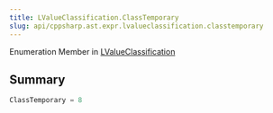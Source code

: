 ```yaml
---
title: LValueClassification.ClassTemporary
slug: api/cppsharp.ast.expr.lvalueclassification.classtemporary
---
```

Enumeration Member in [LValueClassification](/api/cppsharp/ast/expr/lvalueclassification)

## Summary



```csharp
ClassTemporary = 8
```

